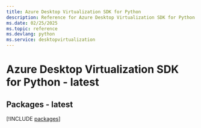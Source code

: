 ```yaml
---
title: Azure Desktop Virtualization SDK for Python
description: Reference for Azure Desktop Virtualization SDK for Python
ms.date: 02/25/2025
ms.topic: reference
ms.devlang: python
ms.service: desktopvirtualization
---
```

# Azure Desktop Virtualization SDK for Python - latest
## Packages - latest
[!INCLUDE [packages](desktop-virtualization-index.md)]